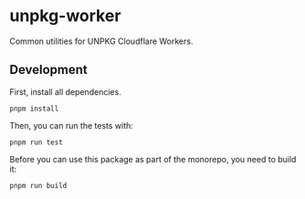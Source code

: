# unpkg-worker

Common utilities for UNPKG Cloudflare Workers.

## Development

First, install all dependencies.

```
pnpm install
```

Then, you can run the tests with:

```
pnpm run test
```

Before you can use this package as part of the monorepo, you need to build it:

```
pnpm run build
```
